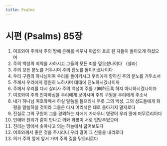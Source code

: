 ```yaml
---
title: Psalms
---
```


# 시편 (Psalms) 85장
1. 여호와여 주께서 주의 땅에 은혜를 베푸사 야곱의 포로 된 자들이 돌아오게 하셨으며
1. 주의 백성의 죄악을 사하시고 그들의 모든 죄를 덮으셨나이다 （셀라）
1. 주의 모든 분노를 거두시며 주의 진노를 돌이키셨나이다
1. 우리 구원의 하나님이여 우리를 돌이키시고 우리에게 향하신 주의 분노를 거두소서
1. 주께서 우리에게 영원히 노하시며 대대에 진노하시겠나이까
1. 주께서 우리를 다시 살리사 주의 백성이 주를 기뻐하도록 하지 아니하시겠나이까
1. 여호와여 주의 인자하심을 우리에게 보이시며 주의 구원을 우리에게 주소서
1. 내가 하나님 여호와께서 하실 말씀을 들으리니 무릇 그의 백성, 그의 성도들에게 화평을 말씀하실 것이라 그들은 다시 어리석은 데로 돌아가지 말지로다
1. 진실로 그의 구원이 그를 경외하는 자에게 가까우니 영광이 우리 땅에 머무르리이다
1. 인애와 진리가 같이 만나고 의와 화평이 서로 입맞추었으며
1. 진리는 땅에서 솟아나고 의는 하늘에서 굽어보도다
1. 여호와께서 좋은 것을 주시리니 우리 땅이 그 산물을 내리로다
1. 의가 주의 앞에 앞서 가며 주의 길을 닦으리로다